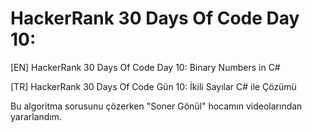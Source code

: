 # HackerRank 30 Days Of Code Day 10:
[EN] HackerRank 30 Days Of Code Day 10: Binary Numbers in C# 

[TR] HackerRank 30 Days Of Code Gün 10: İkili Sayılar C# ile Çözümü


Bu algoritma sorusunu çözerken "Soner Gönül" hocamın videolarından yararlandım.
